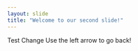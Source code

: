 ```yaml
---
layout: slide
title: "Welcome to our second slide!"
---
```

Test Change
Use the left arrow to go back!
